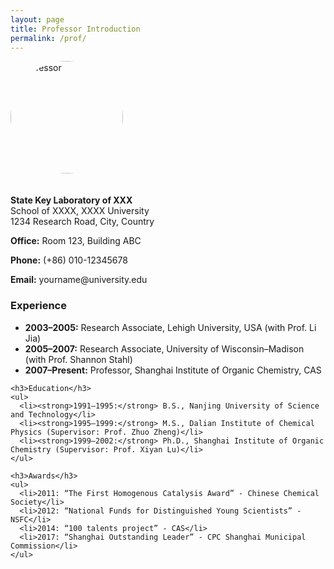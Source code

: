 ```yaml
---
layout: page
title: Professor Introduction
permalink: /prof/
---
```


<style>
  .prof-photo {
    width: 180px;
    border-radius: 50%;
    margin-bottom: 20px;
  }
</style>

<div class="row">
  <div class="col-md-4 text-center">
    <img src="/assets/img/professor.jpg" alt="Professor" class="prof-photo">
    <p><strong>State Key Laboratory of XXX</strong><br>
    School of XXXX, XXXX University<br>
    1234 Research Road, City, Country</p>
    <p><strong>Office:</strong> Room 123, Building ABC</p>
    <p><strong>Phone:</strong> (+86) 010-12345678</p>
    <p><strong>Email:</strong> yourname@university.edu</p>
  </div>

  <div class="col-md-8">
    <h3>Experience</h3>
    <ul>
      <li><strong>2003–2005:</strong> Research Associate, Lehigh University, USA (with Prof. Li Jia)</li>
      <li><strong>2005–2007:</strong> Research Associate, University of Wisconsin–Madison (with Prof. Shannon Stahl)</li>
      <li><strong>2007–Present:</strong> Professor, Shanghai Institute of Organic Chemistry, CAS</li>
    </ul>

    <h3>Education</h3>
    <ul>
      <li><strong>1991–1995:</strong> B.S., Nanjing University of Science and Technology</li>
      <li><strong>1995–1999:</strong> M.S., Dalian Institute of Chemical Physics (Supervisor: Prof. Zhuo Zheng)</li>
      <li><strong>1999–2002:</strong> Ph.D., Shanghai Institute of Organic Chemistry (Supervisor: Prof. Xiyan Lu)</li>
    </ul>

    <h3>Awards</h3>
    <ul>
      <li>2011: “The First Homogenous Catalysis Award” - Chinese Chemical Society</li>
      <li>2012: “National Funds for Distinguished Young Scientists” - NSFC</li>
      <li>2014: “100 talents project” - CAS</li>
      <li>2017: “Shanghai Outstanding Leader” - CPC Shanghai Municipal Commission</li>
    </ul>
  </div>
</div>
